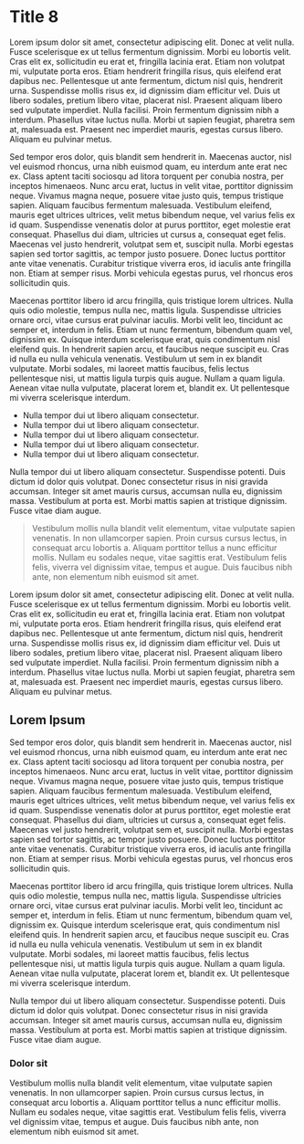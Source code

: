 # Title 8

Lorem ipsum dolor sit amet, consectetur adipiscing elit. Donec at velit nulla. Fusce scelerisque ex ut tellus fermentum dignissim. Morbi eu lobortis velit. Cras elit ex, sollicitudin eu erat et, fringilla lacinia erat. Etiam non volutpat mi, vulputate porta eros. Etiam hendrerit fringilla risus, quis eleifend erat dapibus nec. Pellentesque ut ante fermentum, dictum nisl quis, hendrerit urna. Suspendisse mollis risus ex, id dignissim diam efficitur vel. Duis ut libero sodales, pretium libero vitae, placerat nisl. Praesent aliquam libero sed vulputate imperdiet. Nulla facilisi. Proin fermentum dignissim nibh a interdum. Phasellus vitae luctus nulla. Morbi ut sapien feugiat, pharetra sem at, malesuada est. Praesent nec imperdiet mauris, egestas cursus libero. Aliquam eu pulvinar metus.

Sed tempor eros dolor, quis blandit sem hendrerit in. Maecenas auctor, nisl vel euismod rhoncus, urna nibh euismod quam, eu interdum ante erat nec ex. Class aptent taciti sociosqu ad litora torquent per conubia nostra, per inceptos himenaeos. Nunc arcu erat, luctus in velit vitae, porttitor dignissim neque. Vivamus magna neque, posuere vitae justo quis, tempus tristique sapien. Aliquam faucibus fermentum malesuada. Vestibulum eleifend, mauris eget ultrices ultrices, velit metus bibendum neque, vel varius felis ex id quam. Suspendisse venenatis dolor at purus porttitor, eget molestie erat consequat. Phasellus dui diam, ultricies ut cursus a, consequat eget felis. Maecenas vel justo hendrerit, volutpat sem et, suscipit nulla. Morbi egestas sapien sed tortor sagittis, ac tempor justo posuere. Donec luctus porttitor ante vitae venenatis. Curabitur tristique viverra eros, id iaculis ante fringilla non. Etiam at semper risus. Morbi vehicula egestas purus, vel rhoncus eros sollicitudin quis.

Maecenas porttitor libero id arcu fringilla, quis tristique lorem ultrices. Nulla quis odio molestie, tempus nulla nec, mattis ligula. Suspendisse ultricies ornare orci, vitae cursus erat pulvinar iaculis. Morbi velit leo, tincidunt ac semper et, interdum in felis. Etiam ut nunc fermentum, bibendum quam vel, dignissim ex. Quisque interdum scelerisque erat, quis condimentum nisl eleifend quis. In hendrerit sapien arcu, et faucibus neque suscipit eu. Cras id nulla eu nulla vehicula venenatis. Vestibulum ut sem in ex blandit vulputate. Morbi sodales, mi laoreet mattis faucibus, felis lectus pellentesque nisi, ut mattis ligula turpis quis augue. Nullam a quam ligula. Aenean vitae nulla vulputate, placerat lorem et, blandit ex. Ut pellentesque mi viverra scelerisque interdum.

- Nulla tempor dui ut libero aliquam consectetur.
- Nulla tempor dui ut libero aliquam consectetur.
- Nulla tempor dui ut libero aliquam consectetur.
- Nulla tempor dui ut libero aliquam consectetur.
- Nulla tempor dui ut libero aliquam consectetur.

Nulla tempor dui ut libero aliquam consectetur. Suspendisse potenti. Duis dictum id dolor quis volutpat. Donec consectetur risus in nisi gravida accumsan. Integer sit amet mauris cursus, accumsan nulla eu, dignissim massa. Vestibulum at porta est. Morbi mattis sapien at tristique dignissim. Fusce vitae diam augue.

> Vestibulum mollis nulla blandit velit elementum, vitae vulputate sapien venenatis. In non ullamcorper sapien. Proin cursus cursus lectus, in consequat arcu lobortis a. Aliquam porttitor tellus a nunc efficitur mollis. Nullam eu sodales neque, vitae sagittis erat. Vestibulum felis felis, viverra vel dignissim vitae, tempus et augue. Duis faucibus nibh ante, non elementum nibh euismod sit amet.

Lorem ipsum dolor sit amet, consectetur adipiscing elit. Donec at velit nulla. Fusce scelerisque ex ut tellus fermentum dignissim. Morbi eu lobortis velit. Cras elit ex, sollicitudin eu erat et, fringilla lacinia erat. Etiam non volutpat mi, vulputate porta eros. Etiam hendrerit fringilla risus, quis eleifend erat dapibus nec. Pellentesque ut ante fermentum, dictum nisl quis, hendrerit urna. Suspendisse mollis risus ex, id dignissim diam efficitur vel. Duis ut libero sodales, pretium libero vitae, placerat nisl. Praesent aliquam libero sed vulputate imperdiet. Nulla facilisi. Proin fermentum dignissim nibh a interdum. Phasellus vitae luctus nulla. Morbi ut sapien feugiat, pharetra sem at, malesuada est. Praesent nec imperdiet mauris, egestas cursus libero. Aliquam eu pulvinar metus.

## Lorem Ipsum

Sed tempor eros dolor, quis blandit sem hendrerit in. Maecenas auctor, nisl vel euismod rhoncus, urna nibh euismod quam, eu interdum ante erat nec ex. Class aptent taciti sociosqu ad litora torquent per conubia nostra, per inceptos himenaeos. Nunc arcu erat, luctus in velit vitae, porttitor dignissim neque. Vivamus magna neque, posuere vitae justo quis, tempus tristique sapien. Aliquam faucibus fermentum malesuada. Vestibulum eleifend, mauris eget ultrices ultrices, velit metus bibendum neque, vel varius felis ex id quam. Suspendisse venenatis dolor at purus porttitor, eget molestie erat consequat. Phasellus dui diam, ultricies ut cursus a, consequat eget felis. Maecenas vel justo hendrerit, volutpat sem et, suscipit nulla. Morbi egestas sapien sed tortor sagittis, ac tempor justo posuere. Donec luctus porttitor ante vitae venenatis. Curabitur tristique viverra eros, id iaculis ante fringilla non. Etiam at semper risus. Morbi vehicula egestas purus, vel rhoncus eros sollicitudin quis.

Maecenas porttitor libero id arcu fringilla, quis tristique lorem ultrices. Nulla quis odio molestie, tempus nulla nec, mattis ligula. Suspendisse ultricies ornare orci, vitae cursus erat pulvinar iaculis. Morbi velit leo, tincidunt ac semper et, interdum in felis. Etiam ut nunc fermentum, bibendum quam vel, dignissim ex. Quisque interdum scelerisque erat, quis condimentum nisl eleifend quis. In hendrerit sapien arcu, et faucibus neque suscipit eu. Cras id nulla eu nulla vehicula venenatis. Vestibulum ut sem in ex blandit vulputate. Morbi sodales, mi laoreet mattis faucibus, felis lectus pellentesque nisi, ut mattis ligula turpis quis augue. Nullam a quam ligula. Aenean vitae nulla vulputate, placerat lorem et, blandit ex. Ut pellentesque mi viverra scelerisque interdum.

Nulla tempor dui ut libero aliquam consectetur. Suspendisse potenti. Duis dictum id dolor quis volutpat. Donec consectetur risus in nisi gravida accumsan. Integer sit amet mauris cursus, accumsan nulla eu, dignissim massa. Vestibulum at porta est. Morbi mattis sapien at tristique dignissim. Fusce vitae diam augue.

### Dolor sit

Vestibulum mollis nulla blandit velit elementum, vitae vulputate sapien venenatis. In non ullamcorper sapien. Proin cursus cursus lectus, in consequat arcu lobortis a. Aliquam porttitor tellus a nunc efficitur mollis. Nullam eu sodales neque, vitae sagittis erat. Vestibulum felis felis, viverra vel dignissim vitae, tempus et augue. Duis faucibus nibh ante, non elementum nibh euismod sit amet.
